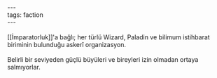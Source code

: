 ---<br>tags: faction<br>---<br><br>[[İmparatorluk]]'a bağlı; her türlü Wizard, Paladin ve bilimum istihbarat biriminin bulunduğu askerî organizasyon.<br><br>Belirli bir seviyeden güçlü büyüleri ve bireyleri izin olmadan ortaya salmıyorlar.